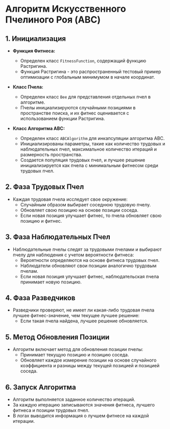 # Алгоритм Искусственного Пчелиного Роя (ABC)

## 1. Инициализация

- **Функция Фитнеса:**
    - Определен класс `FitnessFunction`, содержащий функцию Растригина.
    - Функция Растригина - это распространенный тестовый пример оптимизации с глобальным минимумом в начале координат.

- **Класс Пчела:**
    - Определен класс `Bee` для представления отдельных пчел в алгоритме.
    - Пчелы инициализируются случайными позициями в пространстве поиска, и их фитнес оценивается с использованием
      функции Растригина.

- **Класс Алгоритма ABC:**
    - Определен класс `ABCAlgorithm` для инкапсуляции алгоритма ABC.
    - Инициализированы параметры, такие как количество трудовых и наблюдательных пчел, максимальное количество итераций
      и размерность пространства.
    - Создается популяция трудовых пчел, и лучшее решение инициализируется как пчела с минимальным фитнесом среди
      трудовых пчел.

## 2. Фаза Трудовых Пчел

- Каждая трудовая пчела исследует свое окружение:
    - Случайным образом выбирает соседнюю трудовую пчелу.
    - Обновляет свою позицию на основе позиции соседа.
    - Если новая позиция улучшает фитнес, то пчела обновляет свою позицию и фитнес.

## 3. Фаза Наблюдательных Пчел

- Наблюдательные пчелы следят за трудовыми пчелами и выбирают пчелу для наблюдения с учетом вероятности фитнеса:
    - Вероятности определяются на основе фитнеса трудовых пчел.
    - Наблюдатели обновляют свои позиции аналогично трудовым пчелам.
    - Если новая позиция улучшает фитнес, наблюдательская пчела принимает новую позицию.

## 4. Фаза Разведчиков

- Разведчики проверяют, не имеет ли какая-либо трудовая пчела лучшее фитнес-значение, чем текущее лучшее решение:
    - Если такая пчела найдена, лучшее решение обновляется.

## 5. Метод Обновления Позиции

- Алгоритм включает метод для обновления позиции пчелы:
    - Принимает текущую позицию и позицию соседа.
    - Обновляет каждое измерение позиции на основе случайного коэффициента и разницы между текущей позицией и позицией
      соседа.

## 6. Запуск Алгоритма

- Алгоритм выполняется заданное количество итераций.
- За каждую итерацию записываются значения фитнеса, лучшего фитнеса и позиции трудовых пчел.
- В логах выводится информация о лучшем фитнесе на каждой итерации.
